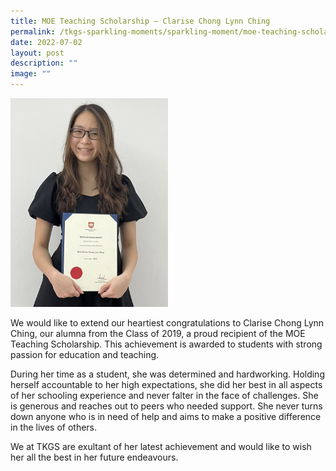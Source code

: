 ```yaml
---
title: MOE Teaching Scholarship – Clarise Chong Lynn Ching
permalink: /tkgs-sparkling-moments/sparkling-moment/moe-teaching-scholarship-clarise-chong-lynn-ching/
date: 2022-07-02
layout: post
description: ""
image: ""
---
```


<img style="width: 50%;" src="/images/clarise.jpg" />
<p>We would like to extend our heartiest congratulations to Clarise Chong Lynn Ching, our alumna from the Class of 2019, a proud recipient of the MOE Teaching Scholarship. This achievement is awarded to students with strong passion for education and teaching.</p>
<p>During her time as a student, she was determined and hardworking. Holding herself accountable to her high expectations, she did her best in all aspects of her schooling experience and never falter in the face of challenges. She is generous and reaches out to peers who needed support. She never turns down anyone who is in need of help and aims to make a positive difference in the lives of others.</p>
<p>We at TKGS are exultant of her latest achievement and would like to wish her all the best in her future endeavours.</p>